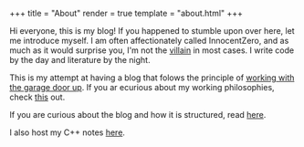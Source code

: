 +++
title = "About"
render = true
template = "about.html"
+++

Hi everyone, this is my blog! If you happened to stumble upon over here, let me introduce myself. I am often affectionately called InnocentZero, and as much as it would surprise you, I'm not the [villain](https://mashle.fandom.com/wiki/Innocent_Zero) in most cases. I write code by the day and literature by the night.

This is my attempt at having a blog that folows the principle of [working with the garage door up](@/about/philosophy.md). If you ar ecurious about my working philosophies, check [this](./) out.

If you are curious about the blog and how it is structured, read [here](@/about/site_struct.md).

I also host my C++ notes [here](https://innocentzero.github.io/C_CPP_Notes/).

